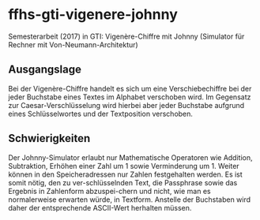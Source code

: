 # ffhs-gti-vigenere-johnny
Semesterarbeit (2017) in GTI: Vigenère-Chiffre mit Johnny (Simulator für Rechner mit Von-Neumann-Architektur)

## Ausgangslage
Bei der Vigenère-Chiffre handelt es sich um eine Verschiebechiffre bei der jeder Buchstabe eines Textes im Alphabet verschoben wird. Im Gegensatz zur Caesar-Verschlüsselung wird hierbei aber jeder Buchstabe aufgrund eines Schlüsselwortes und der Textposition verschoben. 

##	Schwierigkeiten
Der Johnny-Simulator erlaubt nur Mathematische Operatoren wie Addition, Subtraktion, Erhöhen einer Zahl um 1 sowie Verminderung um 1. Weiter können in den Speicheradressen nur Zahlen festgehalten werden. Es ist somit nötig, den zu ver-schlüsselnden Text, die Passphrase sowie das Ergebnis in Zahlenform abzuspei-chern und nicht, wie man es normalerweise erwarten würde, in Textform. Anstelle der Buchstaben wird daher der entsprechende ASCII-Wert herhalten müssen. 
